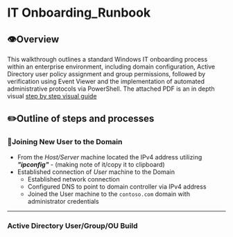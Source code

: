 # IT Onboarding_Runbook

## 👁️Overview
This walkthrough outlines a standard Windows IT onboarding process within an enterprise environment, including domain configuration, Active Directory user policy assignment and group permissions, followed by verification using Event Viewer and the implementation of automated administrative protocols via PowerShell.  The attached PDF is an in depth visual [step by step visual guide](https://github.com/MichaelColburn/Onboarding_Runbook/blob/main/Michael%20Colburn%20-%20IT_runbook.pdf)

## ✏️Outline of steps and processes

### 🔗Joining New User to the Domain
- From the _Host/Server_ machine located the IPv4 address utilizing ___"ipconfig"___ - (making note of it/copy it to clipboard)
- Established connection of _User_ machine to the Domain
  - Established network connection
  - Configured DNS to point to domain controller via IPv4 address
  - Joined the User machine to the `contoso.com` domain with administrator credentials
 ---

### Active Directory User/Group/OU Build
